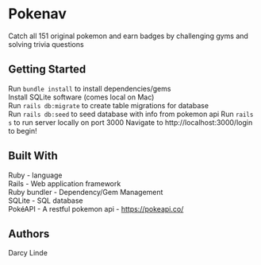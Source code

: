 # Pokenav

Catch all 151 original pokemon and earn badges by challenging gyms and solving trivia questions<br>

## Getting Started

Run `bundle install` to install dependencies/gems<br>
Install SQLite software (comes local on Mac)<br>
Run `rails db:migrate` to create table migrations for database<br>
Run `rails db:seed` to seed database with info from pokemon api
Run `rails s` to run server locally on port 3000
Navigate to http://localhost:3000/login to begin!

## Built With

Ruby - language<br>
Rails - Web application framework<br>
Ruby bundler - Dependency/Gem Management<br>
SQLite - SQL database<br>
PokéAPI - A restful pokemon api - https://pokeapi.co/

## Authors

Darcy Linde
